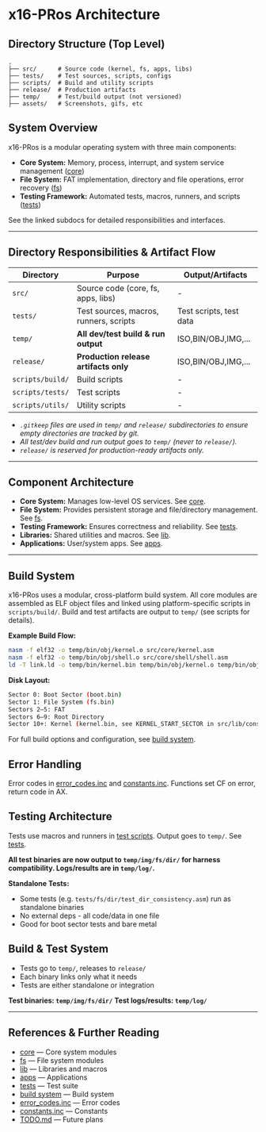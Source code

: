 # x16-PRos Architecture

## Directory Structure (Top Level)

```text
.
├── src/      # Source code (kernel, fs, apps, libs)
├── tests/    # Test sources, scripts, configs
├── scripts/  # Build and utility scripts
├── release/  # Production artifacts
├── temp/     # Test/build output (not versioned)
├── assets/   # Screenshots, gifs, etc
```

## System Overview

x16-PRos is a modular operating system with three main components:

- **Core System:** Memory, process, interrupt, and system service management ([core][core-readme])
- **File System:** FAT implementation, directory and file operations, error recovery ([fs][fs-readme])
- **Testing Framework:** Automated tests, macros, runners, and scripts ([tests][tests-readme])

See the linked subdocs for detailed responsibilities and interfaces.

---

## Directory Responsibilities & Artifact Flow

| Directory              | Purpose                                         | Output/Artifacts          |
|------------------------|------------------------------------------------|----------------------------|
| `src/`                 | Source code (core, fs, apps, libs)             | -                          |
| `tests/`               | Test sources, macros, runners, scripts          | Test scripts, test data   |
| `temp/`                | **All dev/test build & run output**             | ISO,BIN/OBJ,IMG,...      |
| `release/`             | **Production release artifacts only**           | ISO,BIN/OBJ,IMG,...      |
| `scripts/build/`       | Build scripts                                    | -                        |
| `scripts/tests/`       | Test scripts                                     | -                        |
| `scripts/utils/`       | Utility scripts                                  | -                        |

- *`.gitkeep` files are used in `temp/` and `release/` subdirectories to ensure empty directories are tracked by git.*
- *All test/dev build and run output goes to `temp/` (never to `release/`).*
- *`release/` is reserved for production-ready artifacts only.*

---

## Component Architecture

- **Core System:** Manages low-level OS services. See [core][core-readme].
- **File System:** Provides persistent storage and file/directory management. See [fs][fs-readme].
- **Testing Framework:** Ensures correctness and reliability. See [tests][tests-readme].
- **Libraries:** Shared utilities and macros. See [lib][lib-readme].
- **Applications:** User/system apps. See [apps][apps-readme].

---

## Build System

x16-PRos uses a modular, cross-platform build system. All core modules are assembled as ELF object files and linked using platform-specific scripts in `scripts/build/`. Build and test artifacts are output to `temp/` (see scripts for details).

**Example Build Flow:**

```sh
nasm -f elf32 -o temp/bin/obj/kernel.o src/core/kernel.asm
nasm -f elf32 -o temp/bin/obj/shell.o src/core/shell/shell.asm
ld -T link.ld -o temp/bin/kernel.bin temp/bin/obj/kernel.o temp/bin/obj/shell.o [other .o files...]
```

**Disk Layout:**

```sh
Sector 0: Boot Sector (boot.bin)
Sector 1: File System (fs.bin)
Sectors 2–5: FAT
Sectors 6–9: Root Directory
Sector 10+: Kernel (kernel.bin, see KERNEL_START_SECTOR in src/lib/constants.inc), then apps
```

For full build options and configuration, see [build system][scripts-readme].

## Error Handling

Error codes in [error_codes.inc][error-codes] and [constants.inc][constants]. Functions set CF on error, return code in AX.

## Testing Architecture

Tests use macros and runners in [test scripts][scripts-tests]. Output goes to `temp/`. See [tests][tests-readme].

**All test binaries are now output to `temp/img/fs/dir/` for harness compatibility. Logs/results are in `temp/log/`.**

**Standalone Tests:**

- Some tests (e.g. `tests/fs/dir/test_dir_consistency.asm`) run as standalone binaries
- No external deps - all code/data in one file
- Good for boot sector tests and bare metal

## Build & Test System

- Tests go to `temp/`, releases to `release/`
- Each binary links only what it needs
- Tests are either standalone or integration

**Test binaries: `temp/img/fs/dir/`**
**Test logs/results: `temp/log/`**

---

## References & Further Reading

- [core][core-readme] — Core system modules
- [fs][fs-readme] — File system modules
- [lib][lib-readme] — Libraries and macros
- [apps][apps-readme] — Applications
- [tests][tests-readme] — Test suite
- [build system][scripts-readme] — Build system
- [error_codes.inc][error-codes] — Error codes
- [constants.inc][constants] — Constants
- [TODO.md][todo] — Future plans

<!-- Reference-style links -->
[core-readme]: src/core/README.md
[fs-readme]: src/fs/README.md
[lib-readme]: src/lib/README.md
[apps-readme]: src/apps/README.md
[tests-readme]: tests/README.md
[scripts-readme]: scripts/README.md
[scripts-tests]: scripts/tests/
[error-codes]: src/lib/error_codes.inc
[constants]: src/lib/constants.inc
[todo]: TODO.md
